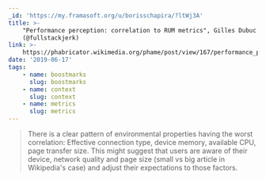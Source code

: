 ```yaml
---
_id: 'https://my.framasoft.org/u/borisschapira/?ltWj3A'
title: >-
    "Performance perception: correlation to RUM metrics", Gilles Dubuc
    (@fullstackjerk)
link: >-
    https://phabricator.wikimedia.org/phame/post/view/167/performance_perception_correlation_to_rum_metrics/
date: '2019-06-17'
tags:
    - name: boostmarks
      slug: boostmarks
    - name: context
      slug: context
    - name: metrics
      slug: metrics
---
```


<div class="markdown"><blockquote>
<p>There is a clear pattern of environmental properties having the worst correlation: Effective connection type, device memory, available CPU, page transfer size. This might suggest that users are aware of their device, network quality and page size (small vs big article in Wikipedia's case) and adjust their expectations to those factors.
</p>
</blockquote></div>
